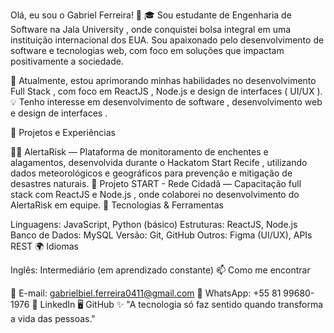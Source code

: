 Olá, eu sou o Gabriel Ferreira! 👋
🎓 Sou estudante de Engenharia de Software na Jala University , onde conquistei bolsa integral em uma instituição internacional dos EUA. Sou apaixonado pelo desenvolvimento de software e tecnologias web, com foco em soluções que impactam positivamente a sociedade.

🌱 Atualmente, estou aprimorando minhas habilidades no desenvolvimento Full Stack , com foco em ReactJS , Node.js e design de interfaces ( UI/UX ).
💡 Tenho interesse em desenvolvimento de software , desenvolvimento web e design de interfaces .

🔧 Projetos e Experiências

👨‍💻 AlertaRisk — Plataforma de monitoramento de enchentes e alagamentos, desenvolvida durante o Hackatom Start Recife , utilizando dados meteorológicos e geográficos para prevenção e mitigação de desastres naturais.
🚀 Projeto START - Rede Cidadã — Capacitação full stack com ReactJS e Node.js , onde colaborei no desenvolvimento do AlertaRisk em equipe.
🔧 Tecnologias & Ferramentas

Linguagens: JavaScript, Python (básico)
Estruturas: ReactJS, Node.js
Banco de Dados: MySQL
Versão: Git, GitHub
Outros: Figma (UI/UX), APIs REST
🌍 Idiomas

Inglês: Intermediário (em aprendizado constante)
📫 Como me encontrar

📧 E-mail: gabrielbiel.ferreira0411@gmail.com
📱 WhatsApp: +55 81 99680-1976
💼 LinkedIn
🖥️ GitHub
✨ "A tecnologia só faz sentido quando transforma a vida das pessoas."
